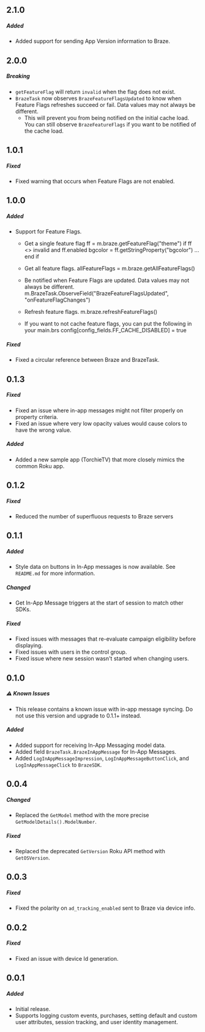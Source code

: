## 2.1.0

##### Added

- Added support for sending App Version information to Braze.

## 2.0.0

##### Breaking
- `getFeatureFlag` will return `invalid` when the flag does not exist.
- `BrazeTask` now observes `BrazeFeatureFlagsUpdated` to know when Feature Flags refreshes succeed or fail. Data values may not always be different.
  - This will prevent you from being notified on the initial cache load. You can still observe `BrazeFeatureFlags` if you want to be notified of the cache load.

## 1.0.1

##### Fixed

- Fixed warning that occurs when Feature Flags are not enabled.

## 1.0.0

##### Added

- Support for Feature Flags.
   - Get a single feature flag
     ff = m.braze.getFeatureFlag("theme")
     if ff <> invalid and ff.enabled 
       bgcolor = ff.getStringProperty("bgcolor")
       ...
     end if

   - Get all feature flags.
     allFeatureFlags = m.braze.getAllFeatureFlags()

   - Be notified when Feature Flags are updated. Data values may not always be different.
     m.BrazeTask.ObserveField("BrazeFeatureFlagsUpdated", "onFeatureFlagChanges")

   - Refresh feature flags.
     m.braze.refreshFeatureFlags()

   - If you want to not cache feature flags, you can put the following in your main.brs
   config[config_fields.FF_CACHE_DISABLED] = true

##### Fixed

- Fixed a circular reference between Braze and BrazeTask.

## 0.1.3

##### Fixed

- Fixed an issue where in-app messages might not filter properly on property criteria.
- Fixed an issue where very low opacity values would cause colors to have the wrong value.

##### Added

- Added a new sample app (TorchieTV) that more closely mimics the common Roku app.

## 0.1.2

##### Fixed

- Reduced the number of superfluous requests to Braze servers

## 0.1.1

##### Added

- Style data on buttons in In-App messages is now available. See `README.md` for more information.

##### Changed

- Get In-App Message triggers at the start of session to match other SDKs.

##### Fixed

- Fixed issues with messages that re-evaluate campaign eligibility before displaying.
- Fixed issues with users in the control group.
- Fixed issue where new session wasn't started when changing users.

## 0.1.0

##### ⚠️ Known Issues
- This release contains a known issue with in-app message syncing. Do not use this version and upgrade to 0.1.1+ instead.

##### Added

- Added support for receiving In-App Messaging model data.
- Added field `BrazeTask.BrazeInAppMessage` for In-App Messages.
- Added `LogInAppMessageImpression`, `LogInAppMessageButtonClick`, and `LogInAppMessageClick` to `BrazeSDK`.

## 0.0.4

##### Changed

- Replaced the `GetModel` method with the more precise `GetModelDetails().ModelNumber`.

##### Fixed

- Replaced the deprecated `GetVersion` Roku API method with `GetOSVersion`.

## 0.0.3

##### Fixed

- Fixed the polarity on `ad_tracking_enabled` sent to Braze via device info.

## 0.0.2

##### Fixed

- Fixed an issue with device Id generation.

## 0.0.1

##### Added

- Initial release.
- Supports logging custom events, purchases, setting default and custom user attributes, session tracking, and user identity management.
